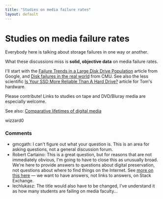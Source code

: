 ```yaml
---
title: "Studies on media failure rates"
layout: default
---
```

Studies on media failure rates
=====================
Everybody here is talking about storage failures in one way or another.

What these discussions miss is **solid, objective data** on media
failure rates.

I'll start with the [Failure Trends in a Large Disk Drive
Population](http://static.googleusercontent.com/external_content/untrusted_dlcp/research.google.com/en//archive/disk_failures.pdf)
article from Google, and [Disk failures in the real
world](http://static.usenix.org/events/fast07/tech/schroeder/schroeder.pdf)
from CMU. See also the less scientific [Is Your SSD More Reliable Than A
Hard
Drive?](http://www.tomshardware.com/reviews/ssd-reliability-failure-rate,2923.html)
article for Tom's hardware.

Please contribute! Links to studies on tape and DVD/Bluray media are
especially welcome.

See also: [Comparative lifetimes of digital
media](http://digitalpreservation.stackexchange.com/questions/5/comparative-lifetimes-of-digital-media)

wizzard0

### Comments ###
* gmcgath: I can't figure out what your question is. This is an area for asking
questions, not a general discussion forum.
* Robert Cartaino: This is a great question, but for reasons that are not immediately
obvious, I'm going to have to close this as unusually broad. We're here
to provide answers to questions about digital preservation, not
questions about where to find things on the Internet. See [more on this
here](http://meta.digitalpreservation.stackexchange.com/q/27/101) — we
want to have answers, not links to answers, on Stack Exchange.
* lechlukasz: The title would also have to be changed, I've understand it as how many
students are failing on media faculty...


